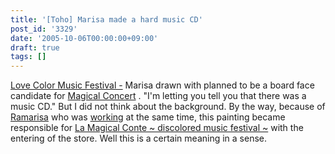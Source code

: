 ```yaml
---
title: '[Toho] Marisa made a hard music CD'
post_id: '3329'
date: '2005-10-06T00:00:00+09:00'
draft: true
tags: []
---
```


[Love Color Music Festival -](http://marisa.kicks-ass.net/) Marisa drawn with planned to be a board face candidate for [Magical Concert](http://marisa.kicks-ass.net/) . "I'm letting you tell you that there was a music CD." But I did not think about the background. By the way, because of [Ramarisa](https://danmaq.com/lamarisa) who was [working](https://danmaq.com/lamarisa) at the same time, this painting became responsible for [La Magical Conte ~ discolored music festival ~](http://lama.danmaq.com/lamarisa/) with the entering of the store. Well this is a certain meaning in a sense.
